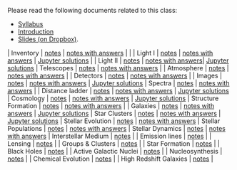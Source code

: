 Please read the following documents related to this class:

 * [Syllabus](pdf/syllabus.pdf)
 * [Introduction](pdf/intro.pdf) 
 * [Slides (on Dropbox)](https://www.dropbox.com/sh/97mr5mt9u6cyay8/AADPxv1XZh0k97chEPJr8hWFa?dl=0).

| Inventory | [notes](pdf/inventory.pdf) | [notes with answers](pdf/inventory-answers.pdf) | |
| Light I | [notes](pdf/light-1.pdf) | [notes with answers](pdf/light-1-answers.pdf) | [Jupyter solutions](https://nbviewer.jupyter.org/github/blanton144/exex/blob/master/docs/notebooks/light-1.ipynb) |
| Light II | [notes](pdf/light-2.pdf) | [notes with answers](pdf/light-2-answers.pdf)| [Jupyter solutions](https://nbviewer.jupyter.org/github/blanton144/exex/blob/master/docs/notebooks/light-2.ipynb)
| Telescopes | [notes](pdf/telescopes.pdf) | [notes with answers](pdf/telescopes-answers.pdf) |
| Atmosphere | [notes](pdf/atmosphere.pdf) | [notes with answers](pdf/atmosphere-answers.pdf) |
| Detectors | [notes](pdf/detectors.pdf) | [notes with answers](pdf/detectors-answers.pdf) |
| Images | [notes](pdf/images.pdf) | [notes with answers](pdf/images-answers.pdf) | [Jupyter solutions](https://nbviewer.jupyter.org/github/blanton144/exex/blob/master/docs/notebooks/images.ipynb)
| Spectra | [notes](pdf/spectra.pdf) | [notes with answers](pdf/spectra-answers.pdf) |
| Distance ladder | [notes](pdf/distance-ladder.pdf) | [notes with answers](pdf/distance-ladder-answers.pdf) | [Jupyter solutions](https://nbviewer.jupyter.org/github/blanton144/exex/blob/master/docs/notebooks/distance-ladder.ipynb)
| Cosmology | [notes](pdf/cosmology.pdf) | [notes with answers](pdf/cosmology-answers.pdf) |  [Jupyter solutions](https://nbviewer.jupyter.org/github/blanton144/exex/blob/master/docs/notebooks/cosmology.ipynb)
| Structure Formation | [notes](pdf/structure.pdf) | [notes with answers](pdf/structure-answers.pdf) |
| Galaxies | [notes](pdf/galaxies.pdf) | [notes with answers](pdf/galaxies-answers.pdf) | [Jupyter solutions](https://nbviewer.jupyter.org/github/blanton144/exex/blob/master/docs/notebooks/galaxies.ipynb)
| Star Clusters | [notes](pdf/stellar-clusters.pdf) | [notes with answers](pdf/stellar-clusters-answers.pdf) | [Jupyter solutions](https://nbviewer.jupyter.org/github/blanton144/exex/blob/master/docs/notebooks/stellar-clusters.ipynb)
| Stellar Evolution | [notes](pdf/stellar-evolution.pdf) | [notes with answers](pdf/stellar-evolution-answers.pdf)
| Stellar Populations | [notes](pdf/stellar-populations.pdf) | [notes with answers](pdf/stellar-populations-answers.pdf)
| Stellar Dynamics | [notes](pdf/dynamics.pdf) | [notes with answers](pdf/dynamics-answers.pdf)
| Interstellar Medium | [notes](pdf/ism.pdf) |
| Emission lines | [notes](pdf/emission-line.pdf) |
| Lensing | [notes](pdf/lensing.pdf) |
| Groups \& Clusters | [notes](pdf/groups.pdf) |
| Star Formation | [notes](pdf/star-formation.pdf) |
| Black Holes | [notes](pdf/black-holes.pdf) |
| Active Galactic Nuclei | [notes](pdf/agn.pdf) |
| Nucleosynthesis | [notes](pdf/nucleosynthesis.pdf) |
| Chemical Evolution | [notes](pdf/chemical-evolution.pdf) |
| High Redshift Galaxies | [notes](pdf/high-redshift.pdf) |
